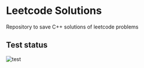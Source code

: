 # Leetcode Solutions
Repository to save C++ solutions of leetcode problems

## Test status
![test](https://github.com/github/docs/actions/workflows/test.yml/badge.svg)